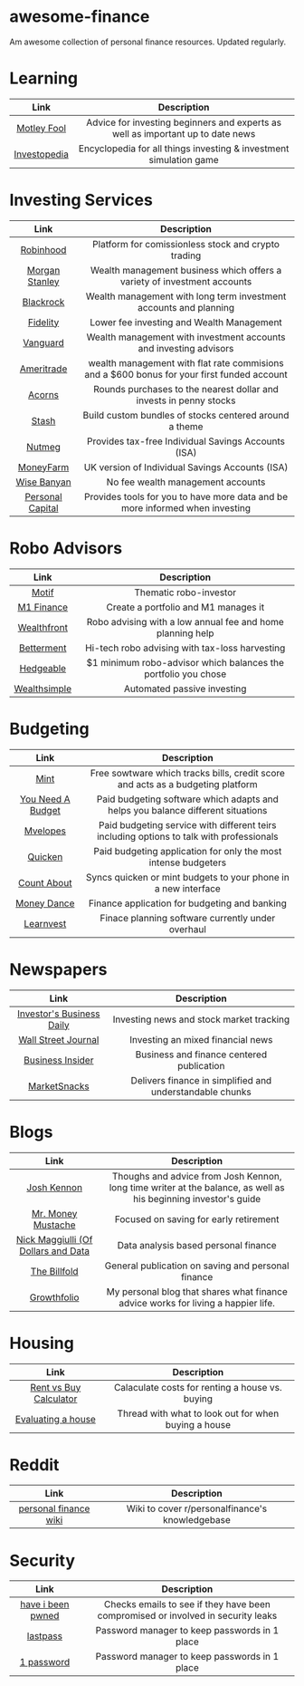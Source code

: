 # awesome-finance
Am awesome collection of personal finance resources. Updated regularly.

# Learning
| Link          | Description   |
|:-------------:|:-------------:|
|[Motley Fool](https://www.fool.com/)|Advice for investing beginners and experts as well as important up to date news|
|[Investopedia](https://www.investopedia.com/)|Encyclopedia for all things investing & investment simulation game|

# Investing Services
| Link          | Description   |
|:-------------:|:-------------:|
| [Robinhood](https://robinhood.com/)|Platform for comissionless stock and crypto trading|
| [Morgan Stanley](https://www.morganstanley.com)|Wealth management business which offers a variety of investment accounts
| [Blackrock](https://www.blackrock.com/investing)|Wealth management with long term investment accounts and planning
 |[Fidelity](https://www.fidelity.com/)|Lower fee investing and Wealth Management
 |[Vanguard](https://investor.vanguard.com/home/)|Wealth management with investment accounts and investing advisors
 |[Ameritrade](https://www.tdameritrade.com/home.page)|wealth management with flat rate commisions and a $600 bonus for your first funded account
 |[Acorns](https://www.acorns.com/)|Rounds purchases to the nearest dollar and invests in penny stocks
 |[Stash](https://www.stashinvest.com/)|Build custom bundles of stocks centered around a theme
 |[Nutmeg](https://www.nutmeg.com/)|Provides tax-free Individual Savings Accounts (ISA)
 |[MoneyFarm](https://www.moneyfarm.com/uk/)|UK version of Individual Savings Accounts (ISA)
 |[Wise Banyan](https://www.wisebanyan.com/)|No fee wealth management accounts
 |[Personal Capital](https://www.personalcapital.com/)|Provides tools for you to have more data and be more informed when investing
# Robo Advisors
| Link          | Description   |
|:-------------:|:-------------:|
 |[Motif](https://www.motifinvesting.com/)|Thematic robo-investor
 |[M1 Finance](https://www.m1finance.com/)|Create a portfolio and M1 manages it
 |[Wealthfront](https://www.wealthfront.com/)|Robo advising with a low annual fee and home planning help
 |[Betterment](https://www.betterment.com/)|Hi-tech robo advising with tax-loss harvesting
 |[Hedgeable](https://www.hedgeable.com/)|$1 minimum robo-advisor which balances the portfolio you chose 
 |[Wealthsimple](https://www.wealthsimple.com/en-us/)|Automated passive investing

# Budgeting
| Link          | Description   |
|:-------------:|:-------------:|
 |[Mint](https://www.mint.com/)|Free sowtware which tracks bills, credit score and acts as a budgeting platform
 |[You Need A Budget](https://www.youneedabudget.com)|Paid budgeting software which adapts and helps you balance different situations
 |[Mvelopes](https://www.mvelopes.com/)|Paid budgeting service with different teirs including options to talk with professionals
 |[Quicken](https://www.quicken.com/)|Paid budgeting application for only the most intense budgeters
 |[Count About](https://countabout.com/)|Syncs quicken or mint budgets to your phone in a new interface
 |[Money Dance](http://moneydance.com/)|Finance application for budgeting and banking
 |[Learnvest](https://www.learnvest.com/)|Finace planning software currently under overhaul
# Newspapers
| Link          | Description   |
|:-------------:|:-------------:|
 |[Investor's Business Daily](https://www.investors.com/)|Investing  news and stock market tracking
 |[Wall Street Journal ](https://www.wsj.com/)|Investing an mixed financial news
 |[Business Insider](http://www.businessinsider.com/)| Business and finance centered publication
 |[MarketSnacks](http://www.marketsnacks.com/)| Delivers finance in simplified and understandable chunks

# Blogs
| Link          | Description   |
|:-------------:|:-------------:|
 |[Josh Kennon](https://www.joshuakennon.com/)|Thoughs and advice from Josh Kennon, long time writer at the balance, as well as his beginning investor's guide
 |[Mr. Money Mustache](https://www.mrmoneymustache.com/)|Focused on saving for early retirement
 |[Nick Maggiulli (Of Dollars and Data](https://ofdollarsanddata.com/)|Data analysis based personal finance
 |[The Billfold](https://www.thebillfold.com/)|General publication on saving and personal finance
 |[Growthfolio](https://medium.com/growthfolio)| My personal blog that shares what finance advice works for living a happier life.
 
# Housing
| Link          | Description   |
|:-------------:|:-------------:|
 |[Rent vs Buy Calculator](http://www.skylineproperties.com/calculators/rent_vs_buy.php)|Calaculate costs for renting a house vs. buying
 |[Evaluating a house](https://www.reddit.com/r/AskReddit/comments/75ooiy/lets_make_an_antibucket_list_what_is_something/do80f4e/)|Thread with what to look out for when buying a house
# Reddit
| Link          | Description   |
|:-------------:|:-------------:|
 |[personal finance wiki](https://www.reddit.com/r/personalfinance/wiki/index)|Wiki to cover r/personalfinance's knowledgebase
# Security
| Link          | Description   |
|:-------------:|:-------------:|
 |[have i been pwned](https://haveibeenpwned.com/)|Checks emails to see if they have been compromised or involved in security leaks
 |[lastpass](https://www.lastpass.com/)|Password manager to keep passwords in 1 place
 |[1 password](https://1password.com/)|Password manager to keep passwords in 1 place
